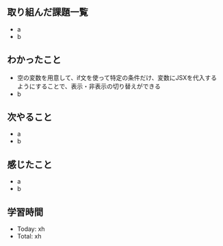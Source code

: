 ## 取り組んだ課題一覧
- a
- b
## わかったこと
- 空の変数を用意して、if文を使って特定の条件だけ、変数にJSXを代入するようにすることで、表示・非表示の切り替えができる
- b
## 次やること
- a
- b
## 感じたこと
- a
- b
## 学習時間
- Today: xh
- Total: xh
